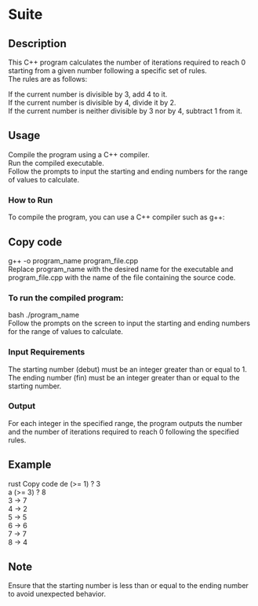 # Suite
## Description
This C++ program calculates the number of iterations required to reach 0 starting from a given number following a specific set of rules. <br> The rules are as follows: <br>

If the current number is divisible by 3, add 4 to it. <br>
If the current number is divisible by 4, divide it by 2. <br>
If the current number is neither divisible by 3 nor by 4, subtract 1 from it. <br>

## Usage
Compile the program using a C++ compiler. <br>
Run the compiled executable. <br>
Follow the prompts to input the starting and ending numbers for the range of values to calculate. <br>
### How to Run
To compile the program, you can use a C++ compiler such as g++: <br>

## Copy code
g++ -o program_name program_file.cpp <br>
Replace program_name with the desired name for the executable and program_file.cpp with the name of the file containing the source code. <br>

### To run the compiled program:

bash
./program_name <br>
Follow the prompts on the screen to input the starting and ending numbers for the range of values to calculate. <br>

### Input Requirements
The starting number (debut) must be an integer greater than or equal to 1. <br>
The ending number (fin) must be an integer greater than or equal to the starting number. <br>
### Output
For each integer in the specified range, the program outputs the number and the number of iterations required to reach 0 following the specified rules. <br>

## Example
rust
Copy code
de (>= 1) ? 3 <br>
a (>= 3) ? 8 <br>
3 -> 7 <br>
4 -> 2 <br>
5 -> 5 <br>
6 -> 6 <br>
7 -> 7 <br>
8 -> 4 <br>
## Note
Ensure that the starting number is less than or equal to the ending number to avoid unexpected behavior. <br>
